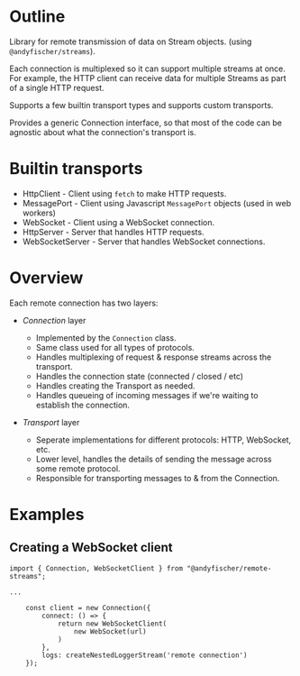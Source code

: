
# Outline #

Library for remote transmission of data on Stream objects. (using `@andyfischer/streams`).

Each connection is multiplexed so it can support multiple streams at once.
For example, the HTTP client can receive data for multiple Streams as part of a single HTTP request.

Supports a few builtin transport types and supports custom transports.

Provides a generic Connection interface, so that most of the code can be agnostic about
what the connection's transport is.

# Builtin transports #

 * HttpClient - Client using `fetch` to make HTTP requests.
 * MessagePort - Client using Javascript `MessagePort` objects (used in web workers)
 * WebSocket - Client using a WebSocket connection.
 * HttpServer - Server that handles HTTP requests.
 * WebSocketServer - Server that handles WebSocket connections.

# Overview #

Each remote connection has two layers:

 * *Connection* layer
   - Implemented by the `Connection` class.
   - Same class used for all types of protocols.
   - Handles multiplexing of request & response streams across the transport.
   - Handles the connection state (connected / closed / etc)
   - Handles creating the Transport as needed.
   - Handles queueing of incoming messages if we're waiting to establish the connection.

 * *Transport* layer
   - Seperate implementations for different protocols: HTTP, WebSocket, etc.
   - Lower level, handles the details of sending the message across some remote protocol.
   - Responsible for transporting messages to & from the Connection.

# Examples #

## Creating a WebSocket client ##

```
import { Connection, WebSocketClient } from "@andyfischer/remote-streams";

...

    const client = new Connection({
        connect: () => {
            return new WebSocketClient(
                new WebSocket(url)
            )
        },
        logs: createNestedLoggerStream('remote connection')
    });
```
